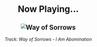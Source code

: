 <div align="center"> 
<h1>Now Playing...</h1>

![Way of Sorrows](https://i.scdn.co/image/ab67616d00001e02a106823bc914ef8b449dc338)
--
_<p>Track: Way of Sorrows - I Am Abomination </p>_
</div>
